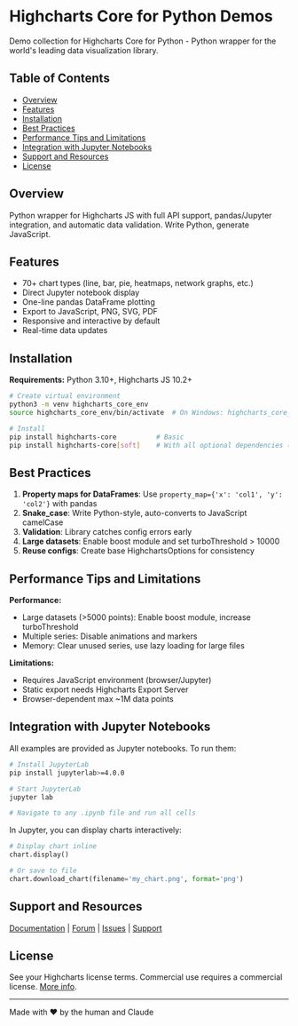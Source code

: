 # Highcharts Core for Python Demos

Demo collection for Highcharts Core for Python - Python wrapper for the world's leading data visualization library.

## Table of Contents

- [Overview](#overview)
- [Features](#features)
- [Installation](#installation)
- [Best Practices](#best-practices)
- [Performance Tips and Limitations](#performance-tips-and-limitations)
- [Integration with Jupyter Notebooks](#integration-with-jupyter-notebooks)
- [Support and Resources](#support-and-resources)
- [License](#license)

## Overview

Python wrapper for Highcharts JS with full API support, pandas/Jupyter integration, and automatic data validation. Write Python, generate JavaScript.

## Features

- 70+ chart types (line, bar, pie, heatmaps, network graphs, etc.)
- Direct Jupyter notebook display
- One-line pandas DataFrame plotting
- Export to JavaScript, PNG, SVG, PDF
- Responsive and interactive by default
- Real-time data updates

## Installation

**Requirements:** Python 3.10+, Highcharts JS 10.2+

```bash
# Create virtual environment
python3 -m venv highcharts_core_env
source highcharts_core_env/bin/activate  # On Windows: highcharts_core_env\Scripts\activate

# Install
pip install highcharts-core          # Basic
pip install highcharts-core[soft]    # With all optional dependencies (recommended)
```

## Best Practices

1. **Property maps for DataFrames**: Use `property_map={'x': 'col1', 'y': 'col2'}` with pandas
2. **Snake_case**: Write Python-style, auto-converts to JavaScript camelCase
3. **Validation**: Library catches config errors early
4. **Large datasets**: Enable boost module and set turboThreshold > 10000
5. **Reuse configs**: Create base HighchartsOptions for consistency

## Performance Tips and Limitations

**Performance:**
- Large datasets (>5000 points): Enable boost module, increase turboThreshold
- Multiple series: Disable animations and markers
- Memory: Clear unused series, use lazy loading for large files

**Limitations:**
- Requires JavaScript environment (browser/Jupyter)
- Static export needs Highcharts Export Server
- Browser-dependent max ~1M data points

## Integration with Jupyter Notebooks

All examples are provided as Jupyter notebooks. To run them:

```bash
# Install JupyterLab
pip install jupyterlab>=4.0.0

# Start JupyterLab
jupyter lab

# Navigate to any .ipynb file and run all cells
```

In Jupyter, you can display charts interactively:

```python
# Display chart inline
chart.display()

# Or save to file
chart.download_chart(filename='my_chart.png', format='png')
```

## Support and Resources

[Documentation](https://core-docs.highchartspython.com/) | [Forum](https://www.highcharts.com/forum) | [Issues](https://github.com/highcharts-for-python/highcharts-core/issues) | [Support](https://highchartspython.com/get-help/)

## License

See your Highcharts license terms. Commercial use requires a commercial license. [More info](https://www.highcharts.com/license).

---

Made with ❤️ by the human and Claude